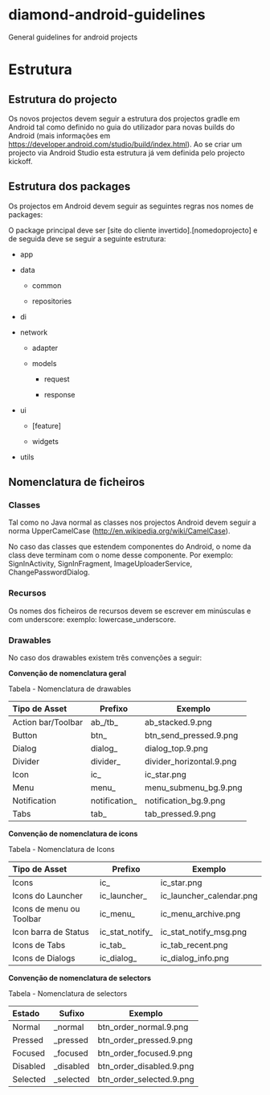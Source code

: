 # diamond-android-guidelines
General guidelines for android projects





# Estrutura



## Estrutura do projecto

Os novos projectos devem seguir a estrutura dos projectos gradle em Android tal como definido no guia do utilizador para novas builds do Android (mais informações em <https://developer.android.com/studio/build/index.html>). Ao se criar um projecto via Android Studio esta estrutura já vem definida pelo projecto kickoff.

## Estrutura dos packages

Os projectos em Android devem seguir as seguintes regras nos nomes de packages:

O package principal deve ser \[site do cliente invertido\].\[nomedoprojecto\] e de seguida deve se seguir a seguinte estrutura:

-   app

-   data

    -   common

    -   repositories

-   di

-   network

    -   adapter

    -   models

        -   request

        -   response

-   ui

    -   \[feature\]

    -   widgets

-   utils

## Nomenclatura de ficheiros

### Classes

Tal como no Java normal as classes nos projectos Android devem seguir a norma UpperCamelCase (<http://en.wikipedia.org/wiki/CamelCase>).

No caso das classes que estendem componentes do Android, o nome da class deve terminam com o nome desse componente. Por exemplo: SignInActivity, SignInFragment, ImageUploaderService, ChangePasswordDialog.

### Recursos

Os nomes dos ficheiros de recursos devem se escrever em minúsculas e com underscore: exemplo: lowercase\_underscore.

### Drawables

No caso dos drawables existem três convenções a seguir:

**Convenção de nomenclatura geral**

Tabela - Nomenclatura de drawables

| Tipo de Asset      | Prefixo       | Exemplo                  |
| :----------------- | ------------- | ------------------------ |
| Action bar/Toolbar | ab_/tb_       | ab_stacked.9.png         |
| Button             | btn_          | btn_send_pressed.9.png   |
| Dialog             | dialog_       | dialog_top.9.png         |
| Divider            | divider_      | divider_horizontal.9.png |
| Icon               | ic_           | ic_star.png              |
| Menu               | menu_         | menu_submenu_bg.9.png    |
| Notification       | notification_ | notification_bg.9.png    |
| Tabs               | tab_          | tab_pressed.9.png        |

**Convenção de nomenclatura de icons**

Tabela - Nomenclatura de Icons

| Tipo de Asset            | Prefixo         | Exemplo                  |
| :----------------------- | --------------- | ------------------------ |
| Icons                    | ic_             | ic_star.png              |
| Icons do Launcher        | ic_launcher_    | ic_launcher_calendar.png |
| Icons de menu ou Toolbar | ic_menu_        | ic_menu_archive.png      |
| Icon barra de Status     | ic_stat_notify_ | ic_stat_notify_msg.png   |
| Icons de Tabs            | ic_tab_         | ic_tab_recent.png        |
| Icons de Dialogs         | ic_dialog_      | ic_dialog_info.png       |

**Convenção de nomenclatura de selectors**

Tabela - Nomenclatura de selectors

| Estado   | Sufixo    | Exemplo                  |
| :------- | --------- | ------------------------ |
| Normal   | _normal   | btn_order_normal.9.png   |
| Pressed  | _pressed  | btn_order_pressed.9.png  |
| Focused  | _focused  | btn_order_focused.9.png  |
| Disabled | _disabled | btn_order_disabled.9.png |
| Selected | _selected | btn_order_selected.9.png |